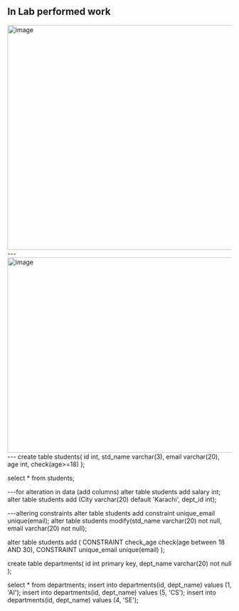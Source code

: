 In Lab performed work
---
<img width="659" height="505" alt="image" src="https://github.com/user-attachments/assets/eeee5b3d-3adb-4523-8de8-015a9d83fdc3" />
---
<img width="698" height="439" alt="image" src="https://github.com/user-attachments/assets/2bfb5a56-d7b4-4651-ad60-1ada74323547" />
---
create table students(
id int, 
std_name varchar(3),
email varchar(20),
age int,
check(age>=18)
);

select * from students;

---for alteration in data (add columns)
alter table students add salary int;
alter table students add (City varchar(20) default 'Karachi', dept_id int);

---altering constraints
alter table students add constraint unique_email unique(email);
alter table students modify(std_name varchar(20) not null, email varchar(20) not null); 

alter table students add ( CONSTRAINT
check_age check(age between 18 AND 30),
CONSTRAINT unique_email unique(email)
);


create table departments(
id int primary key,
dept_name varchar(20) not null
);

select * from departments;
insert into departments(id, dept_name) values (1, 'AI');
insert into departments(id, dept_name) values (5, 'CS');
insert into departments(id, dept_name) values (4, 'SE');




